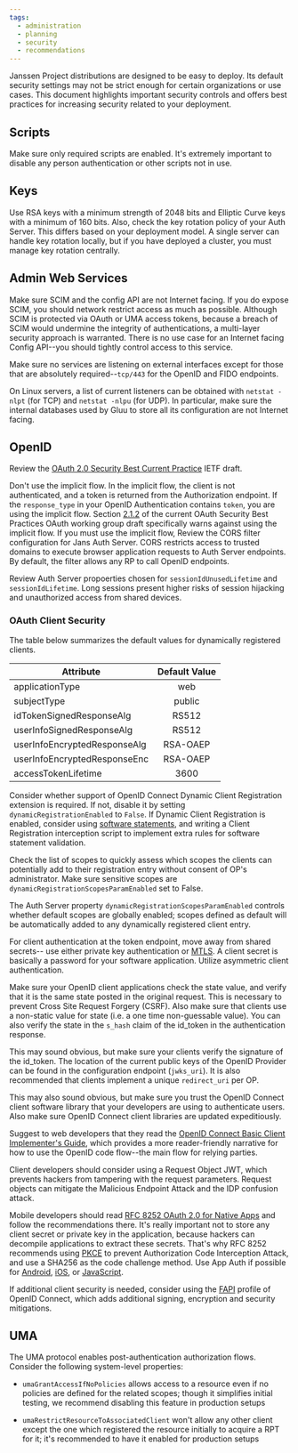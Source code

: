 ```yaml
---
tags:
  - administration
  - planning
  - security
  - recommendations
---
```


Janssen Project distributions are designed to be easy to deploy. Its default
security settings may not be strict enough for certain organizations or use
cases. This document highlights important security controls and offers best
practices for increasing security related to your deployment.

## Scripts

Make sure only required scripts are enabled. It's extremely important to disable
any person authentication or other scripts not in use.

## Keys

Use RSA keys with a minimum strength of 2048 bits and Elliptic Curve keys with a
minimum of 160 bits. Also, check the key rotation policy of your Auth Server.
This differs based on your deployment model. A single server can handle key
rotation locally, but if you have deployed a cluster, you must manage key
rotation centrally.

## Admin Web Services

Make sure SCIM and the config API are not Internet facing. If you do expose
SCIM, you should network restrict access as much as possible. Although SCIM
is protected via OAuth or UMA access tokens, because a breach of SCIM would
undermine the integrity of authentications, a multi-layer security approach
is warranted. There is no use case for an Internet facing Config API--you should
tightly control access to this service.

Make sure no services are listening on external interfaces except for those that
are absolutely required--`tcp/443` for the OpenID and FIDO endpoints.

On Linux servers, a list of current listeners can be obtained with `netstat -nlpt`
(for TCP) and `netstat -nlpu` (for UDP). In particular, make sure the internal
databases used by Gluu to store all its configuration are not Internet facing.

## OpenID

Review the [OAuth 2.0 Security Best Current Practice](https://datatracker.ietf.org/doc/html/draft-ietf-oauth-security-topics) IETF draft.

Don't use the implicit flow. In the implicit flow, the client is not
authenticated, and a token is returned from the Authorization endpoint. If the
`response_type` in your OpenID Authentication contains `token`, you are using
the implicit flow. Section
[2.1.2](https://www.ietf.org/archive/id/draft-ietf-oauth-security-topics-21.html#section-2.1.2)
of the current OAuth Security Best Practices OAuth working group draft
specifically warns against using the implicit flow. If you must use the implicit
flow, Review the CORS filter configuration for Jans Auth Server. CORS restricts
access to trusted domains to execute browser application requests to Auth Server
endpoints. By default, the filter allows any RP to call OpenID endpoints.

Review Auth Server propoerties chosen for `sessionIdUnusedLifetime` and
`sessionIdLifetime`. Long sessions present higher risks of session hijacking and
unauthorized access from shared devices.

### OAuth Client Security

The table below summarizes the default values for dynamically registered
clients.

| Attribute      | Default Value |
| -------------   |:-------------:|
| applicationType | web |
| subjectType | public|
|idTokenSignedResponseAlg | RS512 |
| userInfoSignedResponseAlg | RS512 |
| userInfoEncryptedResponseAlg | RSA-OAEP |
| userInfoEncryptedResponseEnc | RSA-OAEP |
| accessTokenLifetime | 3600 |

Consider whether support of OpenID Connect Dynamic Client Registration extension
is required. If not, disable it by setting `dynamicRegistrationEnabled` to
`False`. If Dynamic Client Registration is enabled, consider using
[software statements](https://www.rfc-editor.org/rfc/rfc7591.html#section-3.1),
and writing a Client Registration interception script to implement extra rules
for software statement validation.

Check the list of scopes to quickly assess which scopes the clients can
potentially add to their registration entry without consent of OP's administrator.
Make sure sensitive scopes are `dynamicRegistrationScopesParamEnabled` set to
False.

The Auth Server property `dynamicRegistrationScopesParamEnabled` controls
whether default scopes are globally enabled; scopes defined as default
will be automatically added to any dynamically registered client entry.

For client authentication at the token endpoint, move away from shared secrets--
use either private key authentication or [MTLS](https://datatracker.ietf.org/doc/html/rfc8705). A client secret is basically a password for your software application. Utilize
asymmetric client authentication.

Make sure your OpenID client applications check the state value, and verify that
it is the same state posted in the original request. This is necessary to
prevent Cross Site Request Forgery (CSRF). Also make sure that clients use a
non-static value for state (i.e. a one time non-guessable value). You can also
verify the state in the `s_hash` claim of the id_token in the authentication
response.

This may sound obvious, but make sure your clients verify the signature of the
id_token. The location of the current public keys of the OpenID Provider can be
found in the configuration endpoint (`jwks_uri`). It is also recommended that
clients implement a unique `redirect_uri` per OP.

This may also sound obvious, but make sure you trust the OpenID Connect client
software library that your developers are using to authenticate users. Also
make sure OpenID Connect client libraries are updated expeditiously.

Suggest to web developers that they read the [OpenID Connect Basic Client
Implementer's Guide](https://openid.net/specs/openid-connect-basic-1_0.html),
which provides a more reader-friendly narrative for how to use the OpenID
code flow--the main flow for relying parties.

Client developers should consider using a Request Object JWT, which prevents
hackers from tampering with the request parameters. Request objects can mitigate
the Malicious Endpoint Attack and the IDP confusion attack.

Mobile developers should read [RFC 8252 OAuth 2.0 for Native Apps](https://www.rfc-editor.org/rfc/rfc8252.html) and follow the recommendations there. It's really important not to
store any client secret or private key in the application, because hackers
can decompile applications to extract these secrets. That's why RFC 8252
recommends using [PKCE](https://datatracker.ietf.org/doc/html/rfc7636)
to prevent Authorization Code Interception Attack, and use a SHA256 as the
code challenge method. Use App Auth if possible for
[Android](https://github.com/openid/AppAuth-Android),
[iOS](https://github.com/openid/AppAuth-iOS),
or [JavaScript](https://github.com/openid/AppAuth-JS).

If additional client security is needed, consider using the
[FAPI](https://openid.net/wg/fapi/) profile of OpenID
Connect, which adds additional signing, encryption and security
mitigations.

## UMA

The UMA protocol enables post-authentication authorization flows. Consider
the following system-level properties:

* `umaGrantAccessIfNoPolicies` allows access to a resource even if no policies
are defined for the related scopes; though it simplifies initial testing, we
recommend disabling this feature in production setups

* `umaRestrictResourceToAssociatedClient` won't allow any other client except
the one which registered the resource initially to acquire a RPT for it; it's
recommended to have it enabled for production setups
